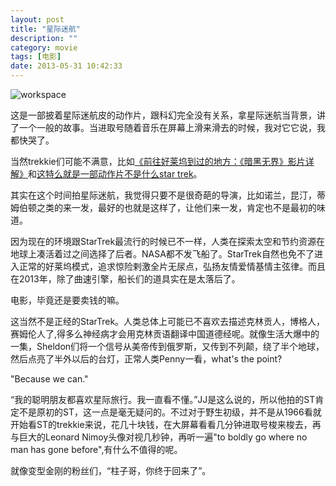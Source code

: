 ```yaml
---
layout: post
title: "星际迷航"
description: ""
category: movie
tags: [电影]
date: 2013-05-31 10:42:33
---
```


![workspace](http://interbbs.b0.upaiyun.com/startrek.jpg)

这是一部披着星际迷航皮的动作片，跟科幻完全没有关系，拿星际迷航当背景，讲了一个一般的故事。当进取号随着音乐在屏幕上滑来滑去的时候，我对它它说，我都快哭了。

当然trekkie们可能不满意，比如[《前往好莱坞到过的地方：《暗黑无界》影片详解》](http://movie.douban.com/review/5965759/)和[这特么就是一部动作片不是什么star trek](http://movie.douban.com/review/5963839/)。

其实在这个时间拍星际迷航，我觉得只要不是很奇葩的导演，比如诺兰，昆汀，蒂姆伯顿之类的来一发，最好的也就是这样了，让他们来一发，肯定也不是最初的味道。

因为现在的环境跟StarTrek最流行的时候已不一样，人类在探索太空和节约资源在地球上凑活着过之间选择了后者。NASA都不发飞船了。StarTrek自然也免不了进入正常的好莱坞模式，追求惊险剌激全片无尿点，弘扬友情爱情基情主弦律。而且在2013年，除了曲速引擎，船长们的道具实在是太落后了。

电影，毕竟还是要卖钱的嘛。

这当然不是正经的StarTrek。人类总体上可能已不喜欢去描述克林贡人，博格人，赛姆伦人了,得多么神经病才会用克林贡语翻译中国道德经呢。就像生活大爆中的一集，Sheldon们将一个信号从美帝传到俄罗斯，又传到不列颠，绕了半个地球，然后点亮了半外以后的台灯，正常人类Penny一看，what's the point? 

"Because we can."

“我的聪明朋友都喜欢星际旅行。我一直看不懂。”JJ是这么说的，所以他拍的ST肯定不是原初的ST，这一点是毫无疑问的。不过对于野生初级，并不是从1966看就开始看ST的trekkie来说，花几十块钱，在大屏幕看看几分钟进取号梭来梭去，再与巨大的Leonard Nimoy头像对视几秒钟，再听一遍"to boldly go where no man has gone before",有什么不值得的呢。

就像变型金刚的粉丝们，“柱子哥，你终于回来了”。

